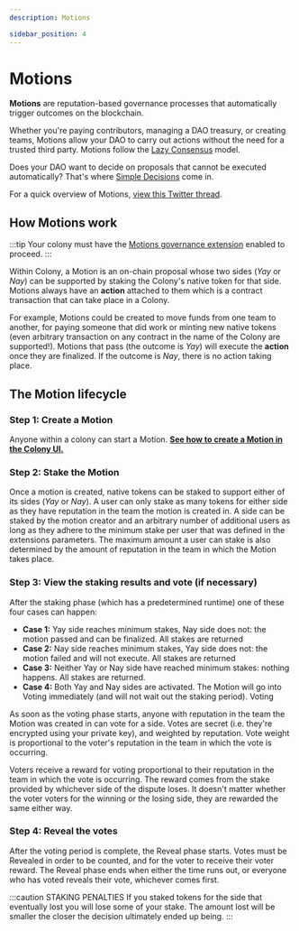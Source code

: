 ```yaml
---
description: Motions

sidebar_position: 4
---
```


# Motions

**Motions** are reputation-based governance processes that automatically trigger outcomes on the blockchain. 

Whether you're paying contributors, managing a DAO treasury, or creating teams, Motions allow your DAO to carry out actions without the need for a trusted third party. Motions follow the [Lazy Consensus](lazy-consensus.md) model.

Does your DAO want to decide on proposals that cannot be executed automatically? That's where [Simple Decisions](simple-decisions.md) come in.

For a quick overview of Motions, [view this Twitter thread](https://twitter.com/joincolony/status/1598009846544191488?s=20&t=tDd7GViC_aeTrXr0ElZDRg). 

## How Motions work

:::tip
Your colony must have the [Motions governance extension](../../use/governance/motions-and-disputes/installation.md) enabled to proceed.
:::

Within Colony, a Motion is an on-chain proposal whose two sides (*Yay* or *Nay*) can be supported by staking the Colony's native token for that side. Motions always have an **action** attached to them which is a contract transaction that can take place in a Colony. 

For example, Motions could be created to move funds from one team to another, for paying someone that did work or minting new native tokens (even arbitrary transaction on any contract in the name of the Colony are supported!). Motions that pass (the outcome is *Yay*) will execute the **action** once they are finalized. If the outcome is *Nay*, there is no action taking place.

## The Motion lifecycle

### Step 1: Create a Motion
Anyone within a colony can start a Motion. [**See how to create a Motion in the Colony UI.**](../../use/governance/motions-and-disputes/creating-a-motion.md)

### Step 2: Stake the Motion

Once a motion is created, native tokens can be staked to support either of its sides (*Yay* or *Nay*). A user can only stake as many tokens for either side as they have reputation in the team the motion is created in. A side can be staked by the motion creator and an arbitrary number of additional users as long as they adhere to the minimum stake per user that was defined in the extensions parameters. The maximum amount a user can stake is also determined by the amount of reputation in the team in which the Motion takes place.

### Step 3: View the staking results and vote (if necessary)

After the staking phase (which has a predetermined runtime) one of these four cases can happen:

* **Case 1:** Yay side reaches minimum stakes, Nay side does not: the motion passed and can be finalized. All stakes are returned
* **Case 2:** Nay side reaches minimum stakes, Yay side does not: the motion failed and will not execute. All stakes are returned
* **Case 3:** Neither Yay or Nay side have reached minimum stakes: nothing happens. All stakes are returned.
* **Case 4:** Both Yay and Nay sides are activated. The Motion will go into Voting immediately (and will not wait out the staking period).
Voting

As soon as the voting phase starts, anyone with reputation in the team the Motion was created in can vote for a side. Votes are secret (i.e. they're encrypted using your private key), and weighted by reputation. Vote weight is proportional to the voter's reputation in the team in which the vote is occurring.

Voters receive a reward for voting proportional to their reputation in the team in which the vote is occurring. The reward comes from the stake provided by whichever side of the dispute loses. It doesn't matter whether the voter voters for the winning or the losing side, they are rewarded the same either way.

### Step 4: Reveal the votes

After the voting period is complete, the Reveal phase starts. Votes must be Revealed in order to be counted, and for the voter to receive their voter reward. The Reveal phase ends when either the time runs out, or everyone who has voted reveals their vote, whichever comes first.

:::caution STAKING PENALTIES
If you staked tokens for the side that eventually lost you will lose some of your stake. The amount lost will be smaller the closer the decision ultimately ended up being.
:::